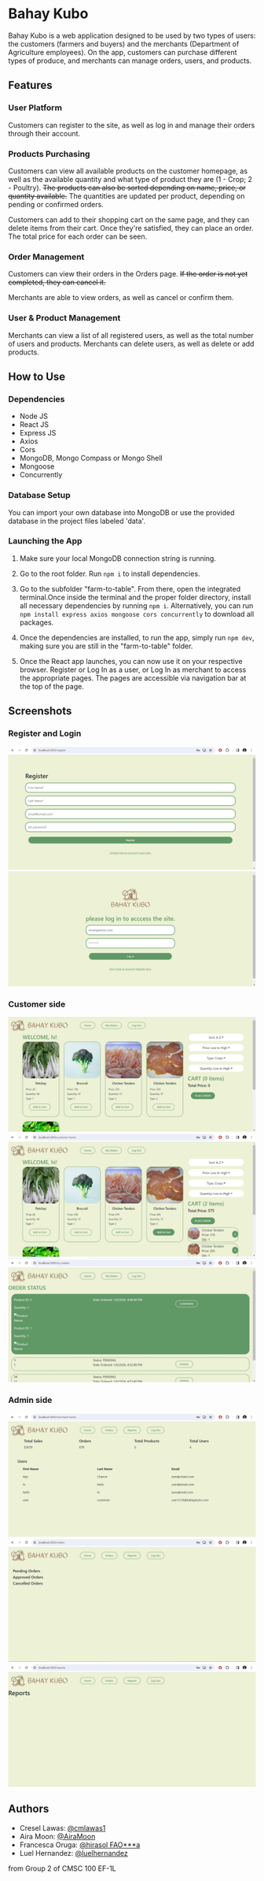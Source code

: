 
# Bahay Kubo

Bahay Kubo is a web application designed to be used by two types of users: the customers (farmers and buyers) and the merchants (Department of Agriculture employees). On the app, customers can purchase different types of produce, and merchants can manage orders, users, and products.

## Features

### User Platform

Customers can register to the site, as well as log in and manage their orders through their account.

### Products Purchasing

Customers can view all available products on the customer homepage, as well as the available quantity and what type of product they are (1 - Crop; 2 - Poultry). ~~The products can also be sorted depending on name, price, or quantity available.~~ The quantities are updated per product, depending on pending or confirmed orders.

Customers can add to their shopping cart on the same page, and they can delete items from their cart. Once they're satisfied, they can place an order. The total price for each order can be seen.

### Order Management

Customers can view their orders in the Orders page. ~~If the order is not yet completed, they can cancel it.~~

Merchants are able to view orders, as well as cancel or confirm them.

### User & Product Management

Merchants can view a list of all registered users, as well as the total number of users and products. Merchants can delete users, as well as delete or add products.

## How to Use 

### Dependencies
- Node JS
- React JS
- Express JS
- Axios
- Cors
- MongoDB, Mongo Compass or Mongo Shell
- Mongoose
- Concurrently

### Database Setup
You can import your own database into MongoDB or use the provided database in the project files labeled 'data'.

### Launching the App

1. Make sure your local MongoDB connection string is running.

2. Go to the root folder. Run `npm i` to install dependencies.

3. Go to the subfolder "farm-to-table". From there, open the integrated terminal.Once inside the terminal and the proper folder directory, install all necessary dependencies by running `npm i`. Alternatively, you can run `npm install express axios mongoose cors concurrently` to download all packages. 

4. Once the dependencies are installed, to run the app, simply run `npm dev`, making sure you are still in the "farm-to-table" folder.

5. Once the React app launches, you can now use it on your respective browser. Register or Log In as a user, or Log In as merchant to access the appropriate pages. The pages are accessible via navigation bar at the top of the page.

## Screenshots

### Register and Login
![App Screenshot](/screenshots/register.jpg)
![App Screenshot](/screenshots/login.jpg)

### Customer side
![App Screenshot](/screenshots/customer-home.jpg)
![App Screenshot](/screenshots/customer-home%20add-to-cart.jpg)
![App Screenshot](/screenshots/customer-orders.jpg)

### Admin side
![App Screenshot](/screenshots/merchant-home.jpg)
![App Screenshot](/screenshots/merchant-orders.jpg)
![App Screenshot](/screenshots/merchant-reports.jpg)

## Authors

- Cresel Lawas: [@cmlawas1](https://www.github.com/cmlawas1)
- Aira Moon: [@AiraMoon](https://www.github.com/AiraMoon)
- Francesca Oruga: [@hirasol FAO***a ](https://www.github.com/hirasol)
- Luel Hernandez: [@luelhernandez](https://www.github.com/luelhernandez)

from Group 2 of CMSC 100 EF-1L